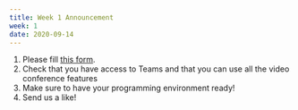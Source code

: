 ```yaml
---
title: Week 1 Announcement
week: 1
date: 2020-09-14
---
```


1. Please fill [this form](https://forms.office.com/Pages/ResponsePage.aspx?id=UXaQPMbYpkyopGokJDDmU-aImORkjiJEj3hcDR6AQ9hUQlEyT0YxWTdJNzBaNUNDMU5YMUxST1QwRSQlQCN0PWcu).
1. Check that you have access to Teams and that you can use all the video conference features
1. Make sure to have your programming environment ready!
1. Send us a like!

